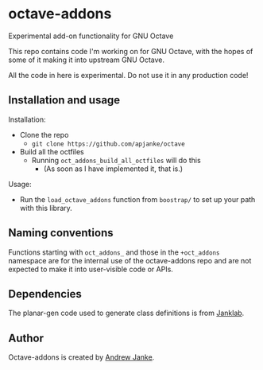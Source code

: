octave-addons
===============

Experimental add-on functionality for GNU Octave

This repo contains code I'm working on for GNU Octave, with the hopes of some
of it making it into upstream GNU Octave.

All the code in here is experimental. Do not use it in any production code!

## Installation and usage

Installation:

* Clone the repo
  * `git clone https://github.com/apjanke/octave`
* Build all the octfiles
  * Running `oct_addons_build_all_octfiles` will do this
    * (As soon as I have implemented it, that is.)

Usage:
* Run the `load_octave_addons` function from `boostrap/` to set up your path with this library.

## Naming conventions

Functions starting with `oct_addons_` and those in the `+oct_addons` namespace
are for the internal use of the octave-addons repo and are not expected to
make it into user-visible code or APIs.

## Dependencies

The planar-gen code used to generate class definitions is from
[Janklab](https://github.com/apjanke/janklab).

## Author

Octave-addons is created by [Andrew Janke](https://apjanke.net).
